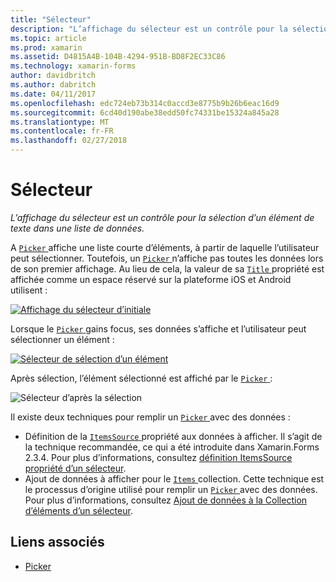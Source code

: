 ```yaml
---
title: "Sélecteur"
description: "L’affichage du sélecteur est un contrôle pour la sélection d’un élément de texte dans une liste de données."
ms.topic: article
ms.prod: xamarin
ms.assetid: D4815A4B-104B-4294-951B-BD8F2EC33C86
ms.technology: xamarin-forms
author: davidbritch
ms.author: dabritch
ms.date: 04/11/2017
ms.openlocfilehash: edc724eb73b314c0accd3e8775b9b26b6eac16d9
ms.sourcegitcommit: 6cd40d190abe38edd50fc74331be15324a845a28
ms.translationtype: MT
ms.contentlocale: fr-FR
ms.lasthandoff: 02/27/2018
---
```

# <a name="picker"></a>Sélecteur

_L’affichage du sélecteur est un contrôle pour la sélection d’un élément de texte dans une liste de données._

A [ `Picker` ](https://developer.xamarin.com/api/type/Xamarin.Forms.Picker/) affiche une liste courte d’éléments, à partir de laquelle l’utilisateur peut sélectionner. Toutefois, un [ `Picker` ](https://developer.xamarin.com/api/type/Xamarin.Forms.Picker/) n’affiche pas toutes les données lors de son premier affichage. Au lieu de cela, la valeur de sa [ `Title` ](https://developer.xamarin.com/api/property/Xamarin.Forms.Picker.Title/) propriété est affichée comme un espace réservé sur la plateforme iOS et Android utilisent :

[![](images/picker-initial.png "Affichage du sélecteur d’initiale")](images/picker-initial-large.png "initiale d’affichage du sélecteur")

Lorsque le [ `Picker` ](https://developer.xamarin.com/api/type/Xamarin.Forms.Picker/) gains focus, ses données s’affiche et l’utilisateur peut sélectionner un élément :

[![](images/picker-selection.png "Sélecteur de sélection d’un élément")](images/picker-selection-large.png "sélecteur de sélection d’un élément")

Après sélection, l’élément sélectionné est affiché par le [ `Picker` ](https://developer.xamarin.com/api/type/Xamarin.Forms.Picker/):

![](images/picker-after-selection.png "Sélecteur d’après la sélection")

Il existe deux techniques pour remplir un [ `Picker` ](https://developer.xamarin.com/api/type/Xamarin.Forms.Picker/) avec des données :

- Définition de la [ `ItemsSource` ](https://developer.xamarin.com/api/property/Xamarin.Forms.Picker.ItemsSource/) propriété aux données à afficher. Il s’agit de la technique recommandée, ce qui a été introduite dans Xamarin.Forms 2.3.4. Pour plus d’informations, consultez [définition ItemsSource propriété d’un sélecteur](populating-itemssource.md).
- Ajout de données à afficher pour le [ `Items` ](https://developer.xamarin.com/api/property/Xamarin.Forms.Picker.Items/) collection. Cette technique est le processus d’origine utilisé pour remplir un [ `Picker` ](https://developer.xamarin.com/api/type/Xamarin.Forms.Picker/) avec des données. Pour plus d’informations, consultez [Ajout de données à la Collection d’éléments d’un sélecteur](populating-items.md).


## <a name="related-links"></a>Liens associés

- [Picker](https://developer.xamarin.com/api/type/Xamarin.Forms.Picker/)
